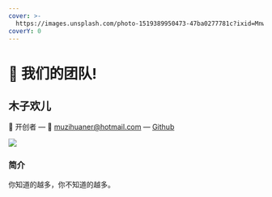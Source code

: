 ```yaml
---
cover: >-
  https://images.unsplash.com/photo-1519389950473-47ba0277781c?ixid=MnwxMjA3fDB8MHxwaG90by1wYWdlfHx8fGVufDB8fHx8&ixlib=rb-1.2.1&auto=format&fit=crop&w=2970&q=80
coverY: 0
---
```

# 👋 我们的团队!

## 木子欢儿

👋 开创者 — 💌 muzihuaner@hotmail.com — [Github](https://github.com/muzihuaner)

![](https://avatars.githubusercontent.com/u/20607912?v=4)

### 简介

你知道的越多，你不知道的越多。
